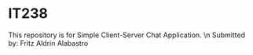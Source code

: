 # IT238
This repository is for Simple Client-Server Chat Application. 
\n Submitted by: Fritz Aldrin Alabastro
